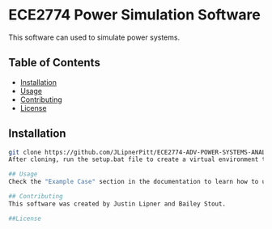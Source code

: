 # ECE2774 Power Simulation Software

This software can used to simulate power systems.

## Table of Contents
- [Installation](#installation)
- [Usage](#usage)
- [Contributing](#contributing)
- [License](#license)

## Installation
```bash
git clone https://github.com/JLipnerPitt/ECE2774-ADV-POWER-SYSTEMS-ANALYSIS .
After cloning, run the setup.bat file to create a virtual environment that installs all needed packages.

## Usage
Check the "Example Case" section in the documentation to learn how to use the software.

## Contributing
This software was created by Justin Lipner and Bailey Stout.

##License